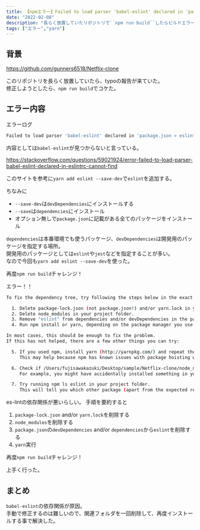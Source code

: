 ```yaml
---
title: 【npmエラー】Failed to load parser 'babel-eslint' declared in 'package.json » eslint-config-react-app »
date: "2022-02-08"
description: "長らく放置していたリポジトリで``npm run build``したらビルドエラーが出た。nodeの依存関係が原因だったが、解決までの過程を残しておく"
tags: ["エラー","yarn"]
---
```


## 背景
https://github.com/gunners6518/Netflix-clone

このリポジトリを長らく放置していたら、typoの報告が来ていた。  
修正しようとしたら、``npm run build``でコケた。

## エラー内容
エラーログ
```bash
Failed to load parser 'babel-eslint' declared in 'package.json » eslint-config-react-app » /home/Netflix-clone/node_modules/eslint-config-react-app/base.js': Cannot find module 'babel-eslint'
```

内容としては``babel-eslint``が見つからないと言っている。

https://stackoverflow.com/questions/59021924/error-failed-to-load-parser-babel-eslint-declared-in-eslintrc-cannot-find

このサイトを参考に``yarn add eslint --save-dev``で``eslint``を追加する。

ちなみに
- ``--save-dev``は``devDependencies``にインストールする
- ``--save``は``dependencies``にインストール
- オプション無しで``package.json``に記載がある全てのパッケージをインストール

``dependencies``は本番環境でも使うパッケージ、``devDependencies``は開発用のパッケージを指定する場所。  
開発用のパッケージとしては``eslint``や``jest``などを指定することが多い。  
なので今回も``yarn add eslint --save-dev``を使った。


再度``npm run build``チャレンジ！

エラー！！


```bash
To fix the dependency tree, try following the steps below in the exact order:

  1. Delete package-lock.json (not package.json!) and/or yarn.lock in your project folder.
  2. Delete node_modules in your project folder.
  3. Remove "eslint" from dependencies and/or devDependencies in the package.json file in your project folder.
  4. Run npm install or yarn, depending on the package manager you use.

In most cases, this should be enough to fix the problem.
If this has not helped, there are a few other things you can try:

  5. If you used npm, install yarn (http://yarnpkg.com/) and repeat the above steps with it instead.
     This may help because npm has known issues with package hoisting which may get resolved in future versions.

  6. Check if /Users/fujisawakazuki/Desktop/sample/Netflix-clone/node_modules/eslint is outside your project directory.
     For example, you might have accidentally installed something in your home folder.

  7. Try running npm ls eslint in your project folder.
     This will tell you which other package (apart from the expected react-scripts) installed eslint.

```

es-lintの依存関係が悪いらしい。
手順を要約すると

1.  ``package-lock.json`` and/or ``yarn.lock``を削除する
2.  ``node_modules``を削除する
3. ``package.json``の``devDependencies`` and/or ``dependencies``から``eslint``を削除する
4. ``yarn``実行

再度``npm run build``チャレンジ！

上手く行った。

## まとめ

``babel-eslint``の依存関係が原因。  
手動で修正するのは難しいので、関連フォルダを一回削除して、再度インストールする事で解決した。
